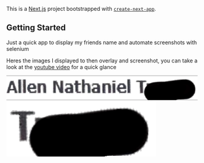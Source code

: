 This is a [Next.js](https://nextjs.org/) project bootstrapped with [`create-next-app`](https://github.com/vercel/next.js/tree/canary/packages/create-next-app).

## Getting Started

Just a quick app to display my friends name and automate screenshots with selenium

Heres the images I displayed to then overlay and screenshot, you can take a look at the [youtube video](https://youtu.be/4K4YVkAV1Fo?si=1c7McHHyaXm-RPP5) for a quick glance

<div>
    <img align=top src="src/app/allen-nath-t-normed.png"/>
    <img align=top src="src/app/allen-sc-middle-final.png"/>
<div>
